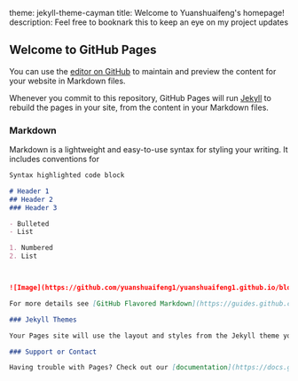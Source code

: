 theme: jekyll-theme-cayman
title: Welcome to Yuanshuaifeng's homepage!
description: Feel free to booknark this to keep an eye on my project updates
## Welcome to GitHub Pages

You can use the [editor on GitHub](https://github.com/yuanshuaifeng1/yuanshuaifeng1.github.io/edit/master/README.md) to maintain and preview the content for your website in Markdown files.

Whenever you commit to this repository, GitHub Pages will run [Jekyll](https://jekyllrb.com/) to rebuild the pages in your site, from the content in your Markdown files.

### Markdown

Markdown is a lightweight and easy-to-use syntax for styling your writing. It includes conventions for

```markdown
Syntax highlighted code block

# Header 1
## Header 2
### Header 3 

- Bulleted
- List

1. Numbered
2. List



![Image](https://github.com/yuanshuaifeng1/yuanshuaifeng1.github.io/blob/master/images/u%3D2006651127%2C2585315559%26fm%3D26%26gp%3D0.jpg)

For more details see [GitHub Flavored Markdown](https://guides.github.com/features/mastering-markdown/).

### Jekyll Themes

Your Pages site will use the layout and styles from the Jekyll theme you have selected in your [repository settings](https://github.com/yuanshuaifeng1/yuanshuaifeng1.github.io/settings). The name of this theme is saved in the Jekyll `_config.yml` configuration file.

### Support or Contact

Having trouble with Pages? Check out our [documentation](https://docs.github.com/categories/github-pages-basics/) or [contact support](https://github.com/contact) and we’ll help you sort it out.
